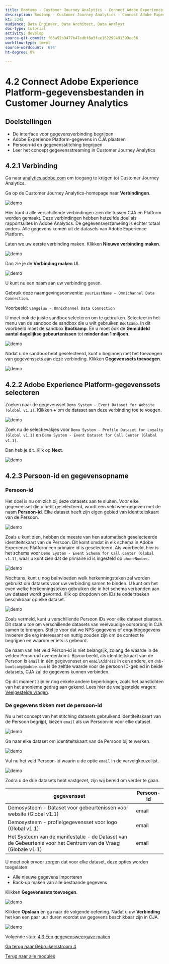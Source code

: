 ```yaml
---
title: Bootamp - Customer Journey Analytics - Connect Adobe Experience Platform-gegevenssets in Customer Journey Analytics
description: Bootamp - Customer Journey Analytics - Connect Adobe Experience Platform-gegevenssets in Customer Journey Analytics
kt: 5342
audience: Data Engineer, Data Architect, Data Analyst
doc-type: tutorial
activity: develop
source-git-commit: f63a92b9477b47edbf6a3fee162299491399ea56
workflow-type: tm+mt
source-wordcount: '674'
ht-degree: 0%

---
```


# 4.2 Connect Adobe Experience Platform-gegevensbestanden in Customer Journey Analytics

## Doelstellingen

- De interface voor gegevensverbinding begrijpen
- Adobe Experience Platform-gegevens in CJA plaatsen
- Persoon-id en gegevensstitching begrijpen
- Leer het concept gegevensstreaming in Customer Journey Analytics

## 4.2.1 Verbinding

Ga naar [analytics.adobe.com](https://analytics.adobe.com) om toegang te krijgen tot Customer Journey Analytics.

Ga op de Customer Journey Analytics-homepage naar **Verbindingen**.

![demo](./images/cja2.png)

Hier kunt u alle verschillende verbindingen zien die tussen CJA en Platform worden gemaakt. Deze verbindingen hebben hetzelfde doel als rapportsuites in Adobe Analytics. De gegevensverzameling is echter totaal anders. Alle gegevens komen uit de datasets van Adobe Experience Platform.

Laten we uw eerste verbinding maken. Klikken **Nieuwe verbinding maken**.

![demo](./images/cja4.png)

Dan zie je de **Verbinding maken** UI.

![demo](./images/cja5.png)

U kunt nu een naam aan uw verbinding geven.

Gebruik deze naamgevingsconventie: `yourLastName – Omnichannel Data Connection`.

Voorbeeld: `vangeluw - Omnichannel Data Connection`

U moet ook de juiste sandbox selecteren om te gebruiken. Selecteer in het menu van de sandbox de sandbox die u wilt gebruiken `Bootcamp`. In dit voorbeeld moet de sandbox **Bootkamp**. En u moet ook de **Gemiddeld aantal dagelijkse gebeurtenissen** tot **minder dan 1 miljoen**.

![demo](./images/cjasb.png)

Nadat u de sandbox hebt geselecteerd, kunt u beginnen met het toevoegen van gegevenssets aan deze verbinding. Klikken **Gegevenssets toevoegen**.

![demo](./images/cjasb1.png)

## 4.2.2 Adobe Experience Platform-gegevenssets selecteren

Zoeken naar de gegevensset `Demo System - Event Dataset for Website (Global v1.1)`. Klikken **+** om de dataset aan deze verbinding toe te voegen.

![demo](./images/cja7.png)

Zoek nu de selectievakjes voor `Demo System - Profile Dataset for Loyalty (Global v1.1)` en `Demo System - Event Dataset for Call Center (Global v1.1)`.

Dan heb je dit. Klik op **Next**.

![demo](./images/cja9.png)

## 4.2.3 Persoon-id en gegevensopname

### Persoon-id

Het doel is nu om zich bij deze datasets aan te sluiten. Voor elke gegevensset die u hebt geselecteerd, wordt een veld weergegeven met de naam **Persoon-id**. Elke dataset heeft zijn eigen gebied van identiteitskaart van de Persoon.

![demo](./images/cja11.png)

Zoals u kunt zien, hebben de meeste van hen automatisch geselecteerde identiteitskaart van de Persoon. Dit komt omdat in elk schema in Adobe Experience Platform een primaire id is geselecteerd. Als voorbeeld, hier is het schema voor `Demo System - Event Schema for Call Center (Global v1.1)`, waar u kunt zien dat de primaire id is ingesteld op `phoneNumber`.

![demo](./images/cja13.png)

Nochtans, kunt u nog beïnvloeden welk herkenningsteken zal worden gebruikt om datasets voor uw verbinding samen te binden. U kunt om het even welke herkenningsteken gebruiken die in het schema verbonden aan uw dataset wordt gevormd. Klik op dropdown om IDs te onderzoeken beschikbaar op elke dataset.

![demo](./images/cja14.png)

Zoals vermeld, kunt u verschillende Persoon IDs voor elke dataset plaatsen. Dit staat u toe om verschillende datasets van veelvoudige oorsprong in CJA samen te brengen. Stel je voor dat we NPS-gegevens of enquêtegegevens invoeren die erg interessant en nuttig zouden zijn om de context te begrijpen en waarom er iets is gebeurd.

De naam van het veld Person-id is niet belangrijk, zolang de waarde in de velden Person-id overeenkomt. Bijvoorbeeld, als identiteitskaart van de Persoon is `email` in één gegevensset en `emailAddress` in een andere, en `dnb-bootcamp@adobe.com` is de zelfde waarde voor de persoon ID-gebied in beide datasets, CJA zal de gegevens kunnen verbinden.

Op dit moment zijn er nog enkele andere beperkingen, zoals het aanstichten van het anonieme gedrag aan gekend. Lees hier de veelgestelde vragen: [Veelgestelde vragen](https://experienceleague.adobe.com/docs/analytics-platform/using/cja-overview/cja-faq.html).

### De gegevens tikken met de persoon-id

Nu u het concept van het stitching datasets gebruikend identiteitskaart van de Persoon begrijpt, kiezen `email` als uw Persoon-id voor elke dataset.

![demo](./images/cja15.png)

Ga naar elke dataset om identiteitskaart van de Persoon bij te werken.

![demo](./images/cja12a.png)

Vul nu het veld Persoon-id waarin u de optie `email` in de vervolgkeuzelijst.

![demo](./images/cja17.png)

Zodra u de drie datasets hebt vastgezet, zijn wij bereid om verder te gaan.

| gegevensset | Persoon-id |
| ----------------- |-------------| 
| Demosysteem - Dataset voor gebeurtenissen voor website (Global v1.1) | email |
| Demosysteem - profielgegevensset voor logo (Global v1.1) | email |
| Het Systeem van de manifestatie - de Dataset van de Gebeurtenis voor het Centrum van de Vraag (Globale v1.1) | email |

U moet ook ervoor zorgen dat voor elke dataset, deze opties worden toegelaten:

- Alle nieuwe gegevens importeren
- Back-up maken van alle bestaande gegevens

Klikken **Gegevenssets toevoegen**.

![demo](./images/cja16.png)

Klikken **Opslaan** en ga naar de volgende oefening.
Nadat u uw **Verbinding** het kan een paar uur duren voordat uw gegevens beschikbaar zijn in CJA.

![demo](./images/cja20.png)

Volgende stap: [4.3 Een gegevensweergave maken](./ex3.md)

[Ga terug naar Gebruikersstroom 4](./uc4.md)

[Terug naar alle modules](./../../overview.md)
